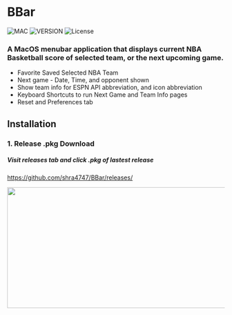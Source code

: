 # BBar

![MAC](https://img.shields.io/badge/MacOS-10.14+-blue?style=for-the-badge) ![VERSION](https://img.shields.io/badge/Version-0.2-orange?style=for-the-badge) ![License](https://img.shields.io/badge/License-MIT-yellow?style=for-the-badge)

### A MacOS menubar application that displays current NBA Basketball score of selected team, or the next upcoming game.

- Favorite Saved Selected NBA Team
- Next game - Date, Time, and opponent shown
- Show team info for ESPN API abbreviation, and icon abbreviation
- Keyboard Shortcuts to run Next Game and Team Info pages
- Reset and Preferences tab

## Installation

### 1. Release .pkg Download
##### Visit releases tab and click .pkg of lastest release
https://github.com/shra4747/BBar/releases/

<img src="https://user-images.githubusercontent.com/64332834/112925799-6ebebc80-90e0-11eb-89fe-c09c1d3eba1e.png" width="544" height="280">
